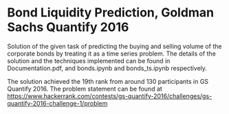 # Bond Liquidity Prediction, Goldman Sachs Quantify 2016
Solution of the given task of predicting the buying and selling volume of the corporate bonds by treating it as a time series problem. The details of the solution and the techniques implemented can be found in Documentation.pdf, and bonds.ipynb and bonds_ts.ipynb respectively.

The solution achieved the 19th rank from around 130 participants in GS Quantify 2016. The problem statement can be found at https://www.hackerrank.com/contests/gs-quantify-2016/challenges/gs-quantify-2016-challenge-1/problem